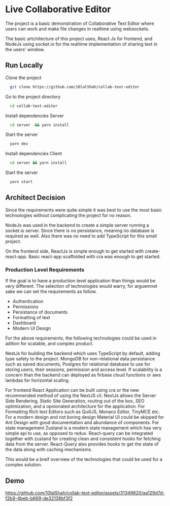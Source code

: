 
# Live Collaborative Editor

The project is a basic demonstration of Collaborative Text Editor where users can work and make file changes in realtime using websockets. 

The basic artchitecture of this project uses, React Js for frontend, and NodeJs using socket.io for the realtime implementation of sharing text in the users' window. 




## Run Locally

Clone the project

```bash
  git clone https://github.com/10lalShah/collab-text-editor
```

Go to the project directory

```bash
  cd collab-text-editor
```

Install dependencies Server 

```bash
  cd server  && yarn install
```

Start the server 

```bash
  yarn dev
```


Install dependencies Client  

```bash
  cd server && yarn install
```

Start the server 

```bash
  yarn start
```



## Architect Decision

Since the requirements were quite simple it was best to use the most basic technologies without complicating the project for no reason. 

NodeJs was used in the backend to create a simple server running a socket.io server. Since there is no persistance, meaning no database is required as well. Also there was no need to add TypeScript for this small project. 

On the frontend side, ReactJs is simple enough to get started with create-react-app. Basic react-app scaffolded with cra was enough to get started. 


### Production Level Requirements

If the goal is to have a production level application than things would be very different. The selection of technologies would warry, for arguemnet sake we can set the requirements as follow. 

- Authentication
- Permissions
- Persistance of documents
- Formatting of text
- Dashboard
- Modern UI Design

For the above requirements, the following technologies could be used in adition for scalable, and complex product. 

NestJs for building the backend which uses TypeScript by default, adding type safety to the project. MongoDB for non-relational data persistance such as saved documents, Postgres for relational database to use for storing users, their sessions, permission and access level. If scalability is a concern than the backend can deployed as firbase cloud functions or aws lambdas for horizontal scaling. 

For frontend React Application can be built using cra or the new recommended method of using the NextJS cli. NextJs allows the Server Side Rendering, Static Site Generation, routing out of the box, SEO optimization, and a opnionated architecture for the application. For Formatting Rich text Editors such as QuillJS, Monaco Editor, TinyMCE etc. For a modern design and not boring design Material UI could be skipped for Ant Design with good documentation and abundance of components. For state management Zustand is a modern state management which has very simple api to use, as opposed to redux. React-query can be integrated together with zustand for creating clean and consistent hooks for fetching data from the server. React-Query also provides hooks to get the state of the data along with caching mechanisms. 

This would be a breif overview of the technologies that could be used for a complex solution. 

## Demo


https://github.com/10lalShah/collab-text-editor/assets/31349820/aa129d7d-f2b9-4beb-b669-de32138bf3f2

